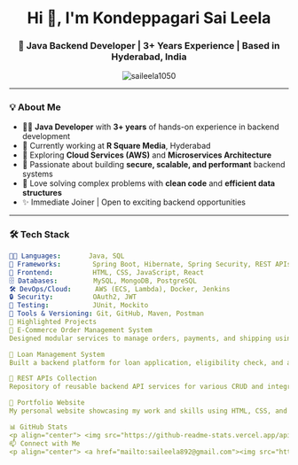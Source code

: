 <h1 align="center">Hi 👋, I'm Kondeppagari Sai Leela</h1>
<h3 align="center">🚀 Java Backend Developer | 3+ Years Experience | Based in Hyderabad, India</h3>

<p align="center">
  <img src="https://komarev.com/ghpvc/?username=saileela1050&label=Profile%20views&color=0e75b6&style=flat" alt="saileela1050" />
</p>

---

### 💡 About Me

- 👩‍💻 **Java Developer** with **3+ years** of hands-on experience in backend development  
- 💼 Currently working at **R Square Media**, Hyderabad  
- 🌱 Exploring **Cloud Services (AWS)** and **Microservices Architecture**  
- 💪 Passionate about building **secure, scalable, and performant** backend systems  
- 🧠 Love solving complex problems with **clean code** and **efficient data structures**  
- ✨ Immediate Joiner | Open to exciting backend opportunities

---

### 🛠️ Tech Stack

```yaml
👩‍💻 Languages:       Java, SQL
🧱 Frameworks:        Spring Boot, Hibernate, Spring Security, REST APIs
🎨 Frontend:          HTML, CSS, JavaScript, React
🗄️ Databases:         MySQL, MongoDB, PostgreSQL
🛠️ DevOps/Cloud:      AWS (ECS, Lambda), Docker, Jenkins
🔒 Security:          OAuth2, JWT
🧪 Testing:           JUnit, Mockito
🔧 Tools & Versioning: Git, GitHub, Maven, Postman
📂 Highlighted Projects
🔹 E-Commerce Order Management System
Designed modular services to manage orders, payments, and shipping using Spring Boot and REST APIs.

🔹 Loan Management System
Built a backend platform for loan application, eligibility check, and approval using PostgreSQL and secure APIs.

🔹 REST APIs Collection
Repository of reusable backend API services for various CRUD and integration use cases.

🔹 Portfolio Website
My personal website showcasing my work and skills using HTML, CSS, and responsive design principles.

📊 GitHub Stats
<p align="center"> <img src="https://github-readme-stats.vercel.app/api?username=saileela1050&show_icons=true&theme=tokyonight" alt="GitHub Stats" width="45%"/> <img src="https://github-readme-streak-stats.herokuapp.com?user=saileela1050&theme=tokyonight" alt="GitHub Streak" width="45%"/> </p>
📫 Connect with Me
<p align="center"> <a href="mailto:saileela892@gmail.com"><img src="https://img.shields.io/badge/Gmail-saileela892-red?style=for-the-badge&logo=gmail&logoColor=white" /></a> <a href="https://github.com/saileela1050"><img src="https://img.shields.io/badge/GitHub-saileela1050-black?style=for-the-badge&logo=github&logoColor=white" /></a> <a href="#"><img src="https://img.shields.io/badge/LinkedIn-ComingSoon-blue?style=for-the-badge&logo=linkedin&logoColor=white" /></a> </p>
